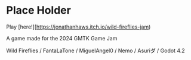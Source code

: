 # Place Holder

Play [here!][https://jonathanhaws.itch.io/wild-fireflies-jam)

A game made for the 2024 GMTK Game Jam

Wild Fireflies / FantaLaTone / MiguelAngel0 / Nemo / Asuriダ / Godot 4.2
